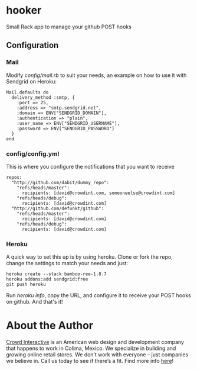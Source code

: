 # hooker

Small Rack app to manage your github POST hooks

## Configuration

### Mail

Modify *config/mail.rb* to suit your needs, an example on how to use it with Sendgrid on Heroku:

    Mail.defaults do
      delivery_method :smtp, {
        :port => 25,
        :address => "smtp.sendgrid.net",
        :domain => ENV["SENDGRID_DOMAIN"],
        :authentication => "plain",
        :user_name => ENV["SENDGRID_USERNAME"],
        :password => ENV["SENDGRID_PASSWORD"]
      }
    end

### config/config.yml

This is where you configure the notifications that you want to receive

    repos:
      "http://github.com/dabit/dummy_repo":
        "refs/heads/master":
          recipients: [david@crowdint.com, someoneelse@crowdint.com]
        "refs/heads/debug":
          recipients: [david@crowdint.com]
      "http://github.com/defunkt/github":
        "refs/heads/master":
          recipients: [david@crowdint.com]
        "refs/heads/debug":
          recipients: [david@crowdint.com]

### Heroku

A quick way to set this up is by using heroku. Clone or fork the repo, change the settings to match your needs and just:

    heroku create --stack bamboo-ree-1.8.7
    heroku addons:add sendgrid:free
    git push heroku

Run *heroku info*, copy the URL, and configure it to receive your POST hooks on github. And that's it!

# About the Author

[Crowd Interactive](http://www.crowdint.com) is an American web design and development company that happens to work in Colima, Mexico. 
We specialize in building and growing online retail stores. We don’t work with everyone – just companies we believe in. Call us today to see if there’s a fit.
Find more info [here](http://www.crowdint.com)!